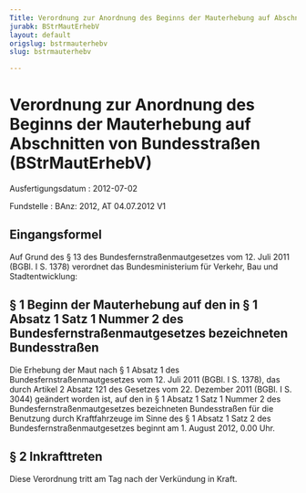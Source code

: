```yaml
---
Title: Verordnung zur Anordnung des Beginns der Mauterhebung auf Abschnitten von Bundesstraßen
jurabk: BStrMautErhebV
layout: default
origslug: bstrmauterhebv
slug: bstrmauterhebv

---
```


# Verordnung zur Anordnung des Beginns der Mauterhebung auf Abschnitten von Bundesstraßen (BStrMautErhebV)

Ausfertigungsdatum
:   2012-07-02

Fundstelle
:   BAnz: 2012, AT 04.07.2012 V1

## Eingangsformel

Auf Grund des § 13 des Bundesfernstraßenmautgesetzes vom 12. Juli 2011
(BGBl. I S. 1378) verordnet das Bundesministerium für Verkehr, Bau und
Stadtentwicklung:

## § 1 Beginn der Mauterhebung auf den in § 1 Absatz 1 Satz 1 Nummer 2 des Bundesfernstraßenmautgesetzes bezeichneten Bundesstraßen

Die Erhebung der Maut nach § 1 Absatz 1 des
Bundesfernstraßenmautgesetzes vom 12. Juli 2011 (BGBl. I S. 1378), das
durch Artikel 2 Absatz 121 des Gesetzes vom 22. Dezember 2011 (BGBl. I
S. 3044) geändert worden ist, auf den in § 1 Absatz 1 Satz 1 Nummer 2
des Bundesfernstraßenmautgesetzes bezeichneten Bundesstraßen für die
Benutzung durch Kraftfahrzeuge im Sinne des § 1 Absatz 1 Satz 2 des
Bundesfernstraßenmautgesetzes beginnt am 1. August 2012, 0.00 Uhr.

## § 2 Inkrafttreten

Diese Verordnung tritt am Tag nach der Verkündung in Kraft.

